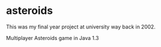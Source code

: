 # asteroids

This was my final year project at university way back in 2002.

Multiplayer Asteroids game in Java 1.3
